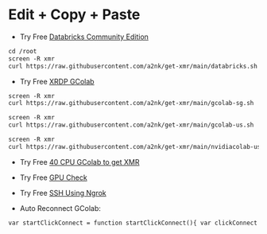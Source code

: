 # Edit + Copy + Paste 
* Try Free [Databricks Community Edition](https://databricks.com/)
```markdown
cd /root
screen -R xmr
curl https://raw.githubusercontent.com/a2nk/get-xmr/main/databricks.sh | sh
```
* Try Free [XRDP GColab](https://colab.research.google.com/drive/1b1qhBUk4nXU6oriQv6VdcpKhSZqxlomc?usp=sharing)
```markdown
screen -R xmr
curl https://raw.githubusercontent.com/a2nk/get-xmr/main/gcolab-sg.sh | sh
```
```markdown
screen -R xmr
curl https://raw.githubusercontent.com/a2nk/get-xmr/main/gcolab-us.sh | sh
```
```markdown
screen -R xmr
curl https://raw.githubusercontent.com/a2nk/get-xmr/main/nvidiacolab-us.sh | sh
```
* Try Free [40 CPU GColab to get XMR](https://colab.research.google.com/github/a2nk/get-xmr/blob/main/40CPU_getXMR.ipynb)
 
* Try Free [GPU Check](https://colab.research.google.com/github/a2nk/get-xmr/blob/main/SSH_GPU_CHECK.ipynb)

* Try Free [SSH Using Ngrok](https://colab.research.google.com/github/a2nk/get-xmr/blob/main/NGROK-SSH.ipynb)

* Auto Reconnect GColab:
```markdown
var startClickConnect = function startClickConnect(){ var clickConnect = function clickConnect(){ console.log("Connnect Clicked - Start"); document.querySelector("#top-toolbar > colab-connect-button").shadowRoot.querySelector("#connect").click(); console.log("Connnect Clicked - End"); }; var intervalId = setInterval(clickConnect, 60000); var stopClickConnectHandler = function stopClickConnect() { console.log("Connnect Clicked Stopped - Start"); clearInterval(intervalId); console.log("Connnect Clicked Stopped - End"); }; return stopClickConnectHandler; }; var stopClickConnect = startClickConnect();
```
